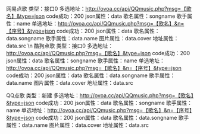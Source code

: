 网易点歌
类型：接口0
多选地址：http://ovoa.cc/api/QQmusic.php?msg=【歌名】&type=json
code成功：200
json属性：data
歌名属性：songname
歌手属性：name
单选地址：http://ovoa.cc/api/QQmusic.php?msg=【歌名】&n=【序号】&type=json
code成功：200
json属性：data
歌名属性：data.songname
歌手属性：data.name
图片属性：data.cover
地址属性：data.src
\n
酷狗点歌
类型：接口0
多选地址：http://ovoa.cc/api/QQmusic.php?msg=【歌名】&type=json
code成功：200
json属性：data
歌名属性：songname
歌手属性：name
单选地址：http://ovoa.cc/api/QQmusic.php?msg=【歌名】&n=【序号】&type=json
code成功：200
json属性：data
歌名属性：data.songname
歌手属性：data.name
图片属性：data.cover
地址属性：data.src

QQ点歌
类型：新建
多选地址：http://ovoa.cc/api/QQmusic.php?msg=【歌名】&type=json
code成功：200
json属性：data
歌名属性：songname
歌手属性：name
单选地址：http://ovoa.cc/api/QQmusic.php?msg=【歌名】&n=【序号】&type=json
code成功：200
json属性：data
歌名属性：data.songname
歌手属性：data.name
图片属性：data.cover
地址属性：data.src
